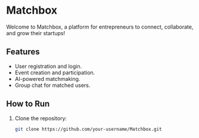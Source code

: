 # Matchbox

Welcome to Matchbox, a platform for entrepreneurs to connect, collaborate, and grow their startups!

## Features
- User registration and login.
- Event creation and participation.
- AI-powered matchmaking.
- Group chat for matched users.

## How to Run
1. Clone the repository:
   ```bash
   git clone https://github.com/your-username/Matchbox.git
